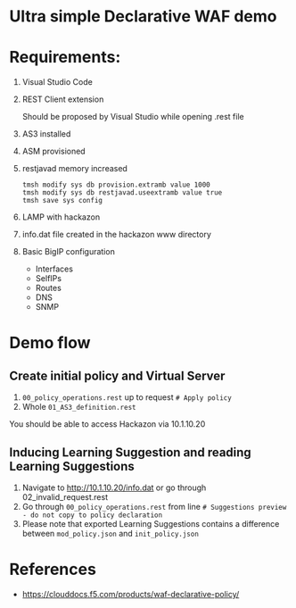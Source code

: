 # Ultra simple Declarative WAF demo

# Requirements:
1. Visual Studio Code
1. REST Client extension
   
   Should be proposed by Visual Studio while opening .rest file
1. AS3 installed
1. ASM provisioned
1. restjavad memory increased
   
   ```
   tmsh modify sys db provision.extramb value 1000
   tmsh modify sys db restjavad.useextramb value true
   tmsh save sys config
   ````
1. LAMP with hackazon
1. info.dat file created in the hackazon www directory
1. Basic BigIP configuration

    * Interfaces
    * SelfIPs
    * Routes
    * DNS
    * SNMP

# Demo flow
## Create initial policy and Virtual Server
1. `00_policy_operations.rest` up to request `# Apply policy`
1. Whole `01_AS3_definition.rest`

You should be able to access Hackazon via 10.1.10.20

## Inducing Learning Suggestion and reading Learning Suggestions
1. Navigate to http://10.1.10.20/info.dat or go through 02_invalid_request.rest
1. Go through `00_policy_operations.rest` from line `# Suggestions preview - do not copy to policy declaration`
1. Please note that exported Learning Suggestions contains a difference between `mod_policy.json` and `init_policy.json`

# References
* https://clouddocs.f5.com/products/waf-declarative-policy/